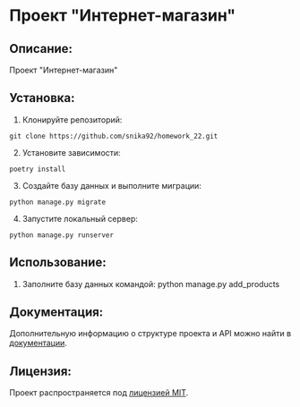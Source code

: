 # Проект "Интернет-магазин"

## Описание:

Проект "Интернет-магазин"

## Установка:

1. Клонируйте репозиторий:
```
git clone https://github.com/snika92/homework_22.git
```

2. Установите зависимости:
```
poetry install
```

3. Создайте базу данных и выполните миграции:
```
python manage.py migrate
```

4. Запустите локальный сервер:
```
python manage.py runserver
```
## Использование:

1. Заполните базу данных командой:
   python manage.py add_products

## Документация:

Дополнительную информацию о структуре проекта и API можно найти в [документации](docs/README.md).

## Лицензия:

Проект распространяется под [лицензией MIT](LICENSE).
